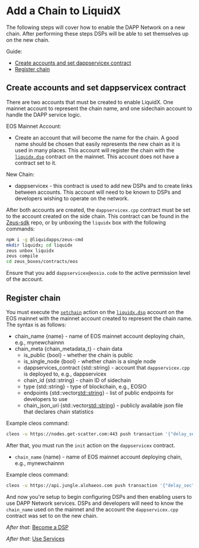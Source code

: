 Add a Chain to LiquidX
==========

The following steps will cover how to enable the DAPP Network on a new chain.  After performing these steps DSPs will be able to set themselves up on the new chain.

Guide:

- [Create accounts and set dappservicex contract](#create-accounts-and-set-dappservicex-contract)
- [Register chain](#register-chain)

## Create accounts and set dappservicex contract

There are two accounts that must be created to enable LiquidX.  One mainnet account to represent the chain name, and one sidechain account to handle the DAPP service logic.

EOS Mainnet Account:

- Create an account that will become the name for the chain.  A good name should be chosen that easily represents the new chain as it is used in many places.  This account will register the chain with the [`liquidx.dsp`](https://bloks.io/account/liquidx.dsp) contract on the mainnet.  This account does not have a contract set to it.

New Chain:

- dappservicex - this contract is used to add new DSPs and to create links between accounts.  This account will need to be known to DSPs and developers wishing to operate on the network.

After both accounts are created, the `dappservicex.cpp` contract must be set to the account created on the side chain.  This contract can be found in the [Zeus-sdk](https://github.com/liquidapps-io/zeus-sdk/blob/master/boxes/groups/dapp-network/liquidx/contracts/eos/dappservicex/dappservicex.cpp) repo, or by unboxing the `liquidx` box with the following commands:

```bash
npm i -g @liquidapps/zeus-cmd
mkdir liquidx; cd liquidx
zeus unbox liquidx
zeus compile
cd zeus_boxes/contracts/eos
```

Ensure that you add `dappservicex@eosio.code` to the active permission level of the account.

## Register chain

You must execute the [`setchain`](https://bloks.io/account/liquidx.dsp?loadContract=true&tab=Tables&account=liquidx.dsp&scope=liquidx.dsp&limit=100&action=setchain) action on the [`liquidx.dsp`](https://bloks.io/account/liquidx.dsp) account on the EOS mainnet with the mainnet account created to represent the chain name.  The syntax is as follows:

- chain_name {name} - name of EOS mainnet account deploying chain, e.g., mynewchainnn
- chain_meta {chain_metadata_t} - chain data
    - is_public {bool} - whether the chain is public
    - is_single_node {bool} - whether chain is a single node
    - dappservices_contract {std::string} - account that `dappservicex.cpp` is deployed to, e.g., dappservicex
    - chain_id {std::string} - chain ID of sidechain
    - type {std::string} - type of blockchain, e.g., EOSIO
    - endpoints {std::vector<std::string>} - list of public endpoints for developers to use
    - chain_json_uri {std::vector<std::string>} - publicly available json file that declares chain statistics

Example cleos command:

```bash
cleos -u https://nodes.get-scatter.com:443 push transaction '{"delay_sec":0,"max_cpu_usage_ms":0,"actions":[{"account":"liquidx.dsp","name":"setchain","data":{"chain_name":"mynewchainnn","chain_meta":{"is_public":true,"is_single_node":false,"dappservices_contract":"dappservicex","chain_id":"e70aaab8997e1dfce58fbfac80cbbb8fecec7b99cf982a9444273cbc64c41473","type":"EOSIO","endpoints":[],"p2p_seeds":[],"chain_json_uri":""}},"authorization":[{"actor":"mynewchainnn","permission":"active"}]}]}'
```

After that, you must run the `init` action on the `dappservicex` contract.

- `chain_name` {name} - name of EOS mainnet account deploying chain, e.g., mynewchainnn

Example cleos command:

```bash
cleos -u https://api.jungle.alohaeos.com push transaction '{"delay_sec":0,"max_cpu_usage_ms":0,"actions":[{"account":"dappservicex","name":"init","data":{"chain_name":"liquidjungle"},"authorization":[{"actor":"dappservicex","permission":"active"}]}]}'
```

And now you're setup to begin configuring DSPs and then enabling users to use DAPP Network services.  DSPs and developers will need to know the `chain_name` used on the mainnet and the account the `dappservicex.cpp` contract was set to on the new chain.

*After that*: [Become a DSP](become-a-dsp)

*After that*: [Use Services](use-services)